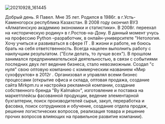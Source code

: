 ![20210928_161445](https://user-images.githubusercontent.com/110047060/187738619-8b438807-38e8-4b92-8f0e-4487b0654256.jpg)

Добрый день. Я Павел. Мне 35 лет. Родился в 1986г. в г.Усть-Каменогорск республика Казахстан.  В 2008 году окончил ВУЗ «Алматинскую академию экономики и статистики». В 2008г. переехал на «историческую родину» в г.Ростов-на-Дону. В данный момент учусь на профессию Python –разработчик, в онлайн-университете "Нетология. Хочу учиться и развиваться в сфере IT .  В жизни и работе, не боюсь брать на себя ответственность. Всегда нацелен выполнить работу с наилучшим результатом. ("Если делать, то лучше всех"). В прошлом занимался предпринимательской деятельностью, в связи с событиями последних двух лет ведение бизнеса, стало невозможным. Создал "c нуля" свою оптовую компанию с коммерческим названием «Мир сухофруктов» в 2012г . Организовал и управлял всеми бизнес процессами (открытие офиса и склада, оптовая продажа, создание сайта Mirkpm.ru и настройка рекламной компании, создание собственного бренда "By Kalmakov", изготовление и поставка на маркетплейсы фасованной продукции, ведение элементарной бухгалтерии, поиск производителей сырья, закуп, переработка и фасовка, поиск сотрудников и обучение, создание отдела продаж, решение логистических вопросов, реализация товара и решение прочих вопросов влияющих на правильное развитие компании).
